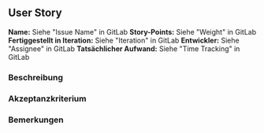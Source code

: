 ## User Story

**Name:** Siehe "Issue Name" in GitLab
**Story-Points:** Siehe "Weight" in GitLab
**Fertiggestellt in Iteration:** Siehe "Iteration" in GitLab
**Entwickler:** Siehe "Assignee" in GitLab
**Tatsächlicher Aufwand:** Siehe "Time Tracking" in GitLab

### Beschreibung

<!-- Hier die Beschreibung der User-Story einfügen -->

### Akzeptanzkriterium

<!-- Hier die Akzeptanzkriterium der User-Story einfügen -->

### Bemerkungen

<!-- Hier die Bemerkungen der User-Story einfügen -->
